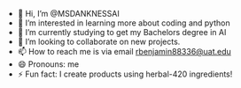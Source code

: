- 👋 Hi, I’m @MSDANKNESSAI
- 👀 I’m interested in learning more about coding and python
- 🌱 I’m currently studying to get my Bachelors degree in AI
- 💞️ I’m looking to collaborate on new projects.
- 📫 How to reach me is via email rbenjamin88336@uat.edu
- 😄 Pronouns: me
- ⚡ Fun fact: I create products using herbal-420 ingredients!

<!---
MSDANKNESSAI/MSDANKNESSAI is a ✨ special ✨ repository because its `README.md` (this file) appears on your GitHub profile.
You can click the Preview link to take a look at your changes.
--->
